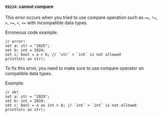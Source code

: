 #### `E0224`: cannot compare

This error occurs when you tried to use compare operation such as `==`, `!=`, `>`, `>=`, `<`, `<=` with incompatible data types.

Erroneous code example:

```
// error!
set a: str = "2025";
set b: int = 2024;
set c: bool = a > b; // `str` > `int` is not allowed
println(c as str);
```

To fix this error, you need to make sure to use compare operator on compatible data types.

Example:

```
// ok!
set a: str = "2025";
set b: int = 2024;
set c: bool = a as int > b; // `int` > `int` is not allowed
println(c as str);
```
